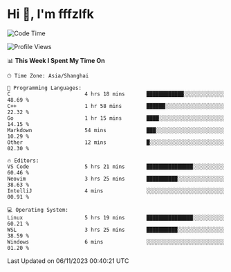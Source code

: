 # Hi 👋, I'm fffzlfk

<!--START_SECTION:waka-->
![Code Time](http://img.shields.io/badge/Code%20Time-545%20hrs%2039%20mins-blue)

![Profile Views](http://img.shields.io/badge/Profile%20Views-0-blue)

📊 **This Week I Spent My Time On** 

```text
🕑︎ Time Zone: Asia/Shanghai

💬 Programming Languages: 
C                        4 hrs 18 mins       ████████████░░░░░░░░░░░░░   48.69 % 
C++                      1 hr 58 mins        ██████░░░░░░░░░░░░░░░░░░░   22.32 % 
Go                       1 hr 15 mins        ████░░░░░░░░░░░░░░░░░░░░░   14.15 % 
Markdown                 54 mins             ███░░░░░░░░░░░░░░░░░░░░░░   10.29 % 
Other                    12 mins             █░░░░░░░░░░░░░░░░░░░░░░░░   02.30 % 

🔥 Editors: 
VS Code                  5 hrs 21 mins       ███████████████░░░░░░░░░░   60.46 % 
Neovim                   3 hrs 25 mins       ██████████░░░░░░░░░░░░░░░   38.63 % 
IntelliJ                 4 mins              ░░░░░░░░░░░░░░░░░░░░░░░░░   00.91 % 

💻 Operating System: 
Linux                    5 hrs 19 mins       ███████████████░░░░░░░░░░   60.21 % 
WSL                      3 hrs 25 mins       ██████████░░░░░░░░░░░░░░░   38.59 % 
Windows                  6 mins              ░░░░░░░░░░░░░░░░░░░░░░░░░   01.20 % 
```


 Last Updated on 06/11/2023 00:40:21 UTC
<!--END_SECTION:waka-->
